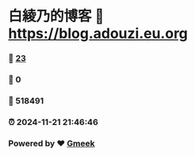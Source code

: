 # 白綾乃的博客 :link: https://blog.adouzi.eu.org 
### :page_facing_up: [23](https://blog.adouzi.eu.org/tag.html) 
### :speech_balloon: 0 
### :hibiscus: 518491 
### :alarm_clock: 2024-11-21 21:46:46 
### Powered by :heart: [Gmeek](https://github.com/Meekdai/Gmeek)

